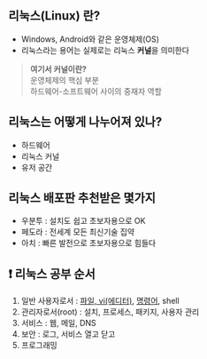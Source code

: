 ## 리눅스(Linux) 란?

- Windows, Android와 같은 운영체제(OS)
- 리눅스라는 용어는 실제로는 리눅스 **커널**을 의미한다

> **여기서 커널이란?**   
> 운영체제의 핵심 부분   
> 하드웨어-소프트웨어 사이의 중재자 역할   

## 리눅스는 어떻게 나누어져 있나?
- 하드웨어
- 리눅스 커널
- 유저 공간

## 리눅스 배포판 추천받은 몇가지
- 우분투 : 설치도 쉽고 초보자용으로 OK
- 페도라 : 전세계 모든 최신기술 집약
- 아치 : 빠른 발전으로 초보자용으로 힘들다

## ❗ 리눅스 공부 순서
1. 일반 사용자로서 : [파일, vi(에디터)](https://github.com/duho-kim/study/blob/main/Linux/%EB%A6%AC%EB%88%85%EC%8A%A4%EC%9D%98%20%ED%8C%8C%EC%9D%BC.md), [명령어](https://github.com/duho-kim/study/blob/main/Linux/%EB%AA%85%EB%A0%B9%EC%96%B4%20%EB%B0%8F%20%EA%B8%B0%EC%B4%88.md), shell
2. 관리자로서(root) : 설치, 프로세스, 패키지, 사용자 관리
3. 서비스 : 웹, 메일, DNS
4. 보안 : 로그, 서비스 열고 닫고
5. 프로그래밍
